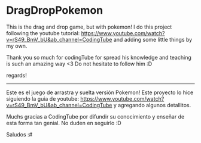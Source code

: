 # DragDropPokemon

This is the drag and drop game, but with pokemon!
I do this project following the youtube tutorial: https://www.youtube.com/watch?v=rS49_BmV_bU&ab_channel=CodingTube and adding some little things by my own.

Thank you so much for codingTube for spread his knowledge and teaching is such an amazing way <3 Do not hesitate to follow him :D


regards!

-------------

Este es el juego de arrastra y suelta versión Pokemon!
Este proyecto lo hice siguiendo la guia de youtube: https://www.youtube.com/watch?v=rS49_BmV_bU&ab_channel=CodingTube y agregando algunos detallitos.

Muchs gracias a CodingTube por difundir su conocimiento y enseñar de esta forma tan genial. No duden en seguirlo :D


Saludos :#

